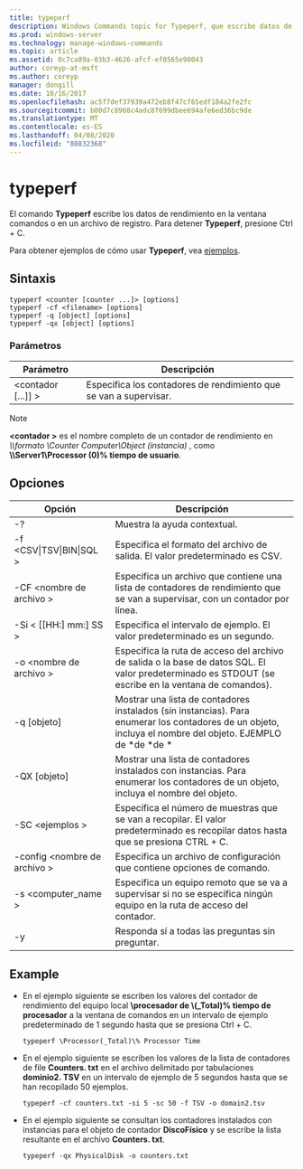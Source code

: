 ```yaml
---
title: typeperf
description: Windows Commands topic for Typeperf, que escribe datos de rendimiento en la ventana comandos o en un archivo de registro.
ms.prod: windows-server
ms.technology: manage-windows-commands
ms.topic: article
ms.assetid: 0c7ca89a-03b3-4626-afcf-ef8565e90043
author: coreyp-at-msft
ms.author: coreyp
manager: dongill
ms.date: 10/16/2017
ms.openlocfilehash: ac5f7def37939a472eb8f47cf65edf184a2fe2fc
ms.sourcegitcommit: b00d7c8968c4adc8f699dbee694afe6ed36bc9de
ms.translationtype: MT
ms.contentlocale: es-ES
ms.lasthandoff: 04/08/2020
ms.locfileid: "80832368"
---
```

# <a name="typeperf"></a>typeperf

El comando **Typeperf** escribe los datos de rendimiento en la ventana comandos o en un archivo de registro. Para detener **Typeperf**, presione Ctrl + C.

Para obtener ejemplos de cómo usar **Typeperf**, vea [ejemplos](#BKMK_EXAMPLES).

## <a name="syntax"></a>Sintaxis

```
typeperf <counter [counter ...]> [options]
typeperf -cf <filename> [options]
typeperf -q [object] [options]
typeperf -qx [object] [options]
```

### <a name="parameters"></a>Parámetros

|Parámetro|Descripción|
|---------|-----------|
|\<contador [...]] >|Especifica los contadores de rendimiento que se van a supervisar.|

> [!NOTE]
> **\<contador >** es el nombre completo de un contador de rendimiento en *\\\\formato \Counter Computer\Object (instancia)* , como **\\\\Server1\Processor (0)\% tiempo de usuario**.

## <a name="options"></a>Opciones

|                   Opción                   |                                                         Descripción                                                          |
|--------------------------------------------|------------------------------------------------------------------------------------------------------------------------------|
|                     -?                     |                                               Muestra la ayuda contextual.                                               |
| -f \<CSV&verbar;TSV&verbar;BIN&verbar;SQL > |                                    Especifica el formato del archivo de salida. El valor predeterminado es CSV.                                     |
|              -CF \<nombre de archivo >               |              Especifica un archivo que contiene una lista de contadores de rendimiento que se van a supervisar, con un contador por línea.               |
|             -Si < [[HH:] mm:] SS >             |                                  Especifica el intervalo de ejemplo. El valor predeterminado es un segundo.                                   |
|               -o \<nombre de archivo >               |     Especifica la ruta de acceso del archivo de salida o la base de datos SQL. El valor predeterminado es STDOUT (se escribe en la ventana de comandos).      |
|                -q [objeto]                 | Mostrar una lista de contadores instalados (sin instancias). Para enumerar los contadores de un objeto, incluya el nombre del objeto. EJEMPLO de \*de \*de \* |
|                -QX [objeto]                |        Mostrar una lista de contadores instalados con instancias. Para enumerar los contadores de un objeto, incluya el nombre del objeto.        |
|               -SC \<ejemplos >               |             Especifica el número de muestras que se van a recopilar. El valor predeterminado es recopilar datos hasta que se presiona CTRL + C.              |
|            -config \<nombre de archivo >             |                                    Especifica un archivo de configuración que contiene opciones de comando.                                     |
|            -s \<computer_name >             |                   Especifica un equipo remoto que se va a supervisar si no se especifica ningún equipo en la ruta de acceso del contador.                    |
|                     -y                     |                                        Responda sí a todas las preguntas sin preguntar.                                        |

## <a name="examples"></a><a name=BKMK_EXAMPLES></a>Example

- En el ejemplo siguiente se escriben los valores del contador de rendimiento del equipo local **\\procesador de \\(_Total)\% tiempo de procesador** a la ventana de comandos en un intervalo de ejemplo predeterminado de 1 segundo hasta que se presiona Ctrl + C.  
  ```
  typeperf \Processor(_Total)\% Processor Time
  ```  
- En el ejemplo siguiente se escriben los valores de la lista de contadores de file **Counters. txt** en el archivo delimitado por tabulaciones **dominio2. TSV** en un intervalo de ejemplo de 5 segundos hasta que se han recopilado 50 ejemplos.  
  ```
  typeperf -cf counters.txt -si 5 -sc 50 -f TSV -o domain2.tsv
  ```  
- En el ejemplo siguiente se consultan los contadores instalados con instancias para el objeto de contador **DiscoFísico** y se escribe la lista resultante en el archivo **Counters. txt**.  
  ```
  typeperf -qx PhysicalDisk -o counters.txt
  ```
